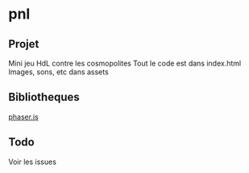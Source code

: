 # pnl


## Projet
Mini jeu HdL contre les cosmopolites
Tout le code est dans index.html
Images, sons, etc dans assets

## Bibliotheques
[phaser.js](https://phaser.io/)

## Todo
Voir les issues